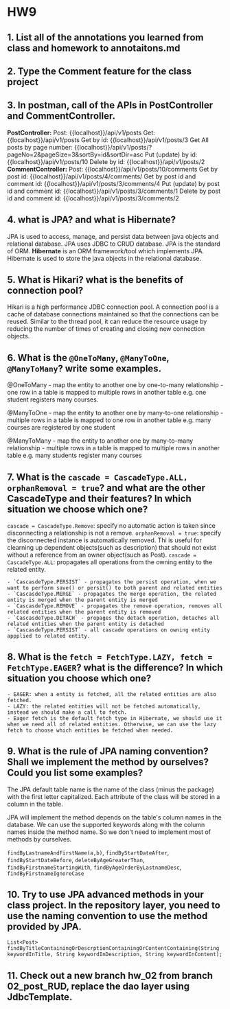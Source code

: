 # HW9
## 1. **List all of the annotations you learned from class and homework to annotaitons.md**

## 2. **Type the Comment feature for the class project**

## 3. **In postman, call of the APIs in PostController and CommentController.**
**PostController:**
Post: {{localhost}}/api/v1/posts
Get: {{localhost}}/api/v1/posts
Get by id: {{localhost}}/api/v1/posts/3
Get All posts by page number: {{localhost}}/api/v1/posts/?pageNo=2&pageSize=3&sortBy=id&sortDir=asc
Put (update) by id:{{localhost}}/api/v1/posts/10
Delete by id: {{localhost}}/api/v1/posts/2
**CommentController:**
Post: {{localhost}}/api/v1/posts/10/comments
Get by post id: {{localhost}}/api/v1/posts/4/comments/
Get by post id and comment id: {{localhost}}/api/v1/posts/3/comments/4
Put (update) by post id and comment id: {{localhost}}/api/v1/posts/3/comments/1
Delete by post id and comment id: {{localhost}}/api/v1/posts/3/comments/2
## 4. **what is JPA? and what is Hibernate?**

JPA is used to access, manage, and persist data between java objects and relational database. JPA uses JDBC to CRUD database.
JPA is the standard of ORM. **Hibernate** is an ORM framework/tool which implements JPA. Hibernate is used to store the java objects in the relational database.

## 5. **What is Hikari? what is the benefits of connection pool?**

Hikari is a high performance JDBC connection pool. A connection pool is a cache of database connections maintained so that the connections can be reused. Similar to the thread pool, it can reduce the resource usage by reducing the number of times of creating and closing new connection objects.

## 6. **What is the `@OneToMany`, `@ManyToOne`, `@ManyToMany`? write some examples.**

@OneToMany - map the entity to another one by one-to-many relationship
        - one row in a table is mapped to multiple rows in another table
          e.g. one student registers many courses.

@ManyToOne - map the entity to another one by many-to-one relationship
        - multiple rows in a table is mapped to one row in another table
          e.g. many courses are registered by one student

@ManyToMany - map the entity to another one by many-to-many relationship
        - multiple rows in a table is mapped to multiple rows in another table
          e.g. many students register many courses

## 7. **What is the `cascade = CascadeType.ALL, orphanRemoval = true`? and what are the other CascadeType and their features? In which situation we choose which one?**

`cascade = CascadeType.Remove`: specify no automatic action is taken since disconnecting a relationship is not a remove.
`orphanRemoval = true`: specify the disconnected instance is automatically removed. Thi is useful for clearning up dependent objects(such as description) that should not exist without a reference from an owner object(such as Post).
`cascade = CascadeType.ALL`: propagates all operations from the owning entity to the related entity.

    - `CascasdeType.PERSIST` - propagates the persist operation, when we want to perform save() or persit() to both parent and related entities
    - `CascasdeType.MERGE` - propagates the merge operation, the related entity is merged when the parent entity is merged
    - `CascasdeType.REMOVE` - propagates the remove operation, removes all related entities when the parent entity is removed
    - `CascasdeType.DETACH` - propages the detach operation, detaches all related entities when the parent entity is detached
    - `CascasdeType.PERSIST` - all cascade operations on owning entity appplied to related entity.

## 8. **What is the `fetch = FetchType.LAZY, fetch = FetchType.EAGER`? what is the difference? In which situation you choose which one?**

    - EAGER: when a entity is fetched, all the related entities are also fetched.
    - LAZY: the related entities will not be fetched automatically, instead we should make a call to fetch.
    - Eager fetch is the default fetch type in Hibernate, we should use it when we need all of related entities. Otherwise, we can use the lazy fetch to choose which entities be fetched when needed.

## 9. **What is the rule of JPA naming convention? Shall we implement the method by ourselves? Could you list some examples?**

The JPA default table name is the name of the class (minus the package) with the first letter capitalized. Each attribute of the class will be stored in a column in the table.

JPA will implement the method depends on the table's column names in the database. We can use the supported keywords along with the column names inside the method name. So we don't need to implement most of methods by ourselves.

  `findByLastnameAndFirstName(a,b)`, `findByStartDateAfter`, `findByStartDateBefore`, `deleteByAgeGreaterThan`, `findByFirstnameStartingWith`, `findByAgeOrderByLastnameDesc`, `findByFirstnameIgnoreCase`

## 10. **Try to use JPA advanced methods in your class project. In the repository layer, you need to use the naming convention to use the method provided by JPA.**
    List<Post> findByTitleContainingOrDescrptionContainingOrContentContaining(String keywordInTitle, String keywordInDescription, String keywordInContent);

## 11. **Check out a new branch hw_02 from branch 02_post_RUD, replace the dao layer using JdbcTemplate.**